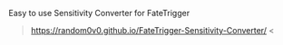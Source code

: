 Easy to use Sensitivity Converter for FateTrigger

> https://random0v0.github.io/FateTrigger-Sensitivity-Converter/ <
